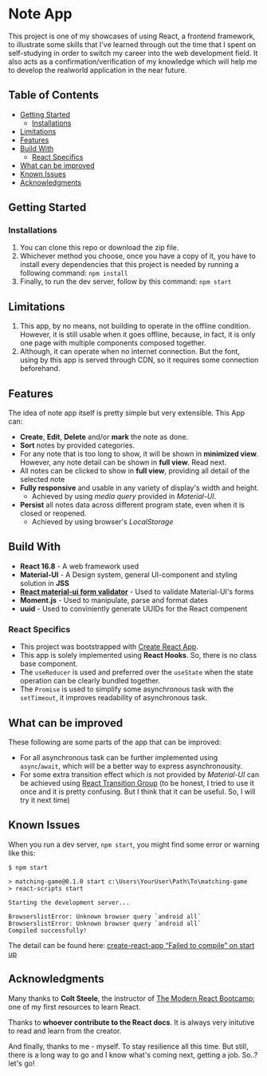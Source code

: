 # Note App
This project is one of my showcases of using React, a frontend framework, to illustrate some skills 
that I've learned through out the time that I spent on self-studying in order to switch my career into the web development field. It also acts as a confirmation/verification of my knowledge which will help me to develop the realworld application in the near future.

## Table of Contents
- [Getting Started](#getting-started)
  - [Installations](#installations)
- [Limitations](#limitations)
- [Features](#features)
- [Build With](#build-with)
  - [React Specifics](#react-specifics)
- [What can be improved](#what-can-be-improved)
- [Known Issues](#known-issues)
- [Acknowledgments](#acknowledgments)

## Getting Started

### Installations
1. You can clone this repo or download the zip file. 
2. Whichever method you choose, once you have a copy of it, you have to install every dependencies that this project is needed by running a following command:
`npm install`
3. Finally, to run the dev server, follow by this command: `npm start`

## Limitations
1. This app, by no means, not building to operate in the offline condition. However, it is still usable when it goes offline, because, in fact, it is only one page with multiple components composed together.
2. Although, it can operate when no internet connection. But the font, using by this app is served through CDN, so it requires some connection beforehand.

## Features
The idea of note app itself is pretty simple but very extensible.
This App can:
* __Create__, __Edit__, __Delete__ and/or __mark__ the note as done.
* __Sort__ notes by provided categories.
* For any note that is too long to show, it will be shown in __minimized view__. However, any note detail can be shown in __full view__. Read next.
* All notes can be clicked to show in __full view__, providing all detail of the selected note
* __Fully responsive__ and usable in any variety of display's width and height.
  * Achieved by using *media query* provided in *Material-UI*.
* __Persist__ all notes data across different program state, even when it is closed or reopened.
  * Achieved by using browser's *LocalStorage*

## Build With
- __React 16.8__ - A web framework used
- __Material-UI__ - A Design system, general UI-component and styling solution in __JSS__
- __[React material-ui form validator](https://www.npmjs.com/package/react-material-ui-form-validator)__ - Used to validate Material-UI's forms
- __Moment.js__ - Used to manipulate, parse and format dates
- __uuid__ - Used to conviniently generate UUIDs for the React compenent

### React Specifics
* This project was bootstrapped with [Create React App](https://github.com/facebook/create-react-app).
* This app is solely implemented using __React Hooks__. So, there is no class base component.
* The `useReducer` is used and preferred over the `useState` when the state operation can be clearly bundled together.
* The `Promise` is used to simplify some asynchronous task with the `setTimeout`, it improves readability of asynchronous task.

## What can be improved
These following are some parts of the app that can be improved:
* For all asynchronous task can be further implemented using `async`/`await`, which will be a better way to express asynchronousity.
* For some extra transition effect which is not provided by *Material-UI* can be achieved using [React Transition Group](http://reactcommunity.org/react-transition-group/) (to be honest, I tried to use it once and it is pretty confusing. But I think that it can be useful. So, I will try it next time)

## Known Issues
When you run a dev server, `npm start`, you might find some error or warning like this:
```
$ npm start

> matching-game@0.1.0 start c:\Users\YourUser\Path\To\matching-game
> react-scripts start

Starting the development server...

BrowserslistError: Unknown browser query `android all`
BrowserslistError: Unknown browser query `android all`
Compiled successfully!
```
The detail can be found here: [create-react-app “Failed to compile” on start up](https://stackoverflow.com/questions/56644607)

## Acknowledgments
Many thanks to __Colt Steele__, the instructor of [The Modern React Bootcamp](https://www.udemy.com/modern-react-bootcamp/); one of my first resources to learn React.

Thanks to __whoever contribute to the React docs__. It is always very initutive to read and learn from the creator.

And finally, thanks to me - myself. To stay resilience all this time. But still, there is a long way to go and I know what's coming next, getting a job. So..? let's go!